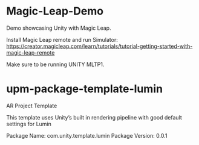 # Magic-Leap-Demo
Demo showcasing Unity with Magic Leap.

Install Magic Leap remote and run Simulator: https://creator.magicleap.com/learn/tutorials/tutorial-getting-started-with-magic-leap-remote

Make sure to be running UNITY MLTP1.

# upm-package-template-lumin
AR Project Template

This template uses Unity’s built in rendering pipeline with good default settings for Lumin


Package Name: com.unity.template.lumin
Package Version: 0.0.1
